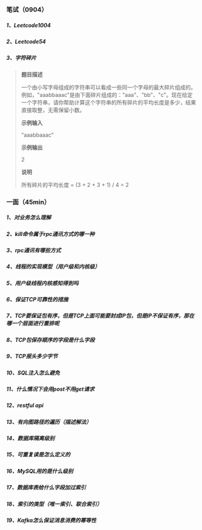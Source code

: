 ### 笔试（0904）

##### 1、Leetcode1004

##### 2、Leetcode54

##### 3、字符碎片

> **题目描述**
>
> 一个由小写字母组成的字符串可以看成一些同一个字母的最大碎片组成的。例如，"aaabbaaac"是由下面碎片组成的："aaa"、"bb"、"c"。现在给定一个字符串，请你帮助计算这个字符串的所有碎片的平均长度是多少，结果直接取整，无需保留小数。
>
> **示例输入**
>
> "aaabbaaac"
>
> **示例输出**
>
> 2
>
> **说明**
>
> 所有碎片的平均长度 = (3 + 2 + 3 + 1) / 4 = 2



### 一面（45min）

##### 1、对业务怎么理解

##### 2、kill命令属于rpc通讯方式的哪一种

##### 3、rpc通讯有哪些方式

##### 4、线程的实现模型（用户级和内核级）

##### 5、用户级线程内核感知得到吗

##### 6、保证TCP可靠性的措施

##### 7、TCP要保证包有序，但是TCP上面可能要封成IP包，但是IP不保证有序，那在哪一个层面进行重排呢

##### 8、TCP包保存顺序的字段是什么字段

##### 9、TCP报头多少字节

##### 10、SQL注入怎么避免

##### 11、什么情况下会用post不用get请求

##### 12、restful api

##### 13、有向图路径的遍历（描述解法）

##### 14、数据库隔离级别

##### 15、可重复读是怎么定义的

##### 16、MySQL用的是什么级别

##### 17、数据库表给什么字段加过索引

##### 18、索引的类型（唯一索引、联合索引）

##### 19、Kafka怎么保证消息消费的幂等性

